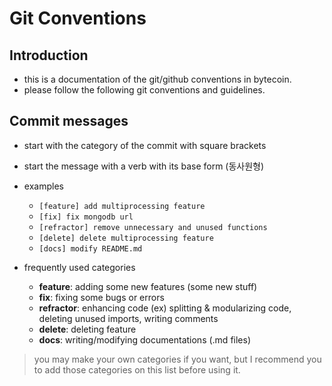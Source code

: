 # Git Conventions

## Introduction

- this is a documentation of the git/github conventions in bytecoin.
- please follow the following git conventions and guidelines.

## Commit messages

  - start with the category of the commit with square brackets
  - start the message with a verb with its base form (동사원형)
  - examples
    - `[feature] add multiprocessing feature`
    - `[fix] fix mongodb url`
    - `[refractor] remove unnecessary and unused functions `
    - `[delete] delete multiprocessing feature`
    - `[docs] modify README.md`

- frequently used categories
  - **feature**: adding some new features (some new stuff)
  - **fix**: fixing some bugs or errors
  - **refractor**: enhancing code (ex) splitting & modularizing code, deleting unused imports, writing comments
  - **delete**: deleting feature
  - **docs**: writing/modifying documentations (.md files)

> you may make your own categories if you want, but I recommend you to add those categories on this list before using it.